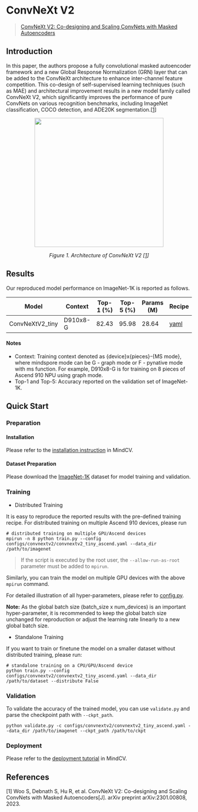 # ConvNeXt V2
> [ConvNeXt V2: Co-designing and Scaling ConvNets with Masked Autoencoders](https://arxiv.org/abs/2301.00808)

## Introduction

In this paper, the authors propose a fully convolutional masked autoencoder framework and a new Global Response
Normalization (GRN) layer that can be added to the ConvNeXt architecture to enhance inter-channel feature competition.
This co-design of self-supervised learning techniques (such as MAE) and architectural improvement results in a new model
family called ConvNeXt V2, which significantly improves the performance of pure ConvNets on various recognition
benchmarks, including ImageNet classification, COCO detection, and ADE20K segmentation.[[1](#references)]

<p align="center">
  <img src="https://github.com/facebookresearch/ConvNeXt-V2/assets/53842165/d7dbd994-0577-42e3-9068-67d32b8a3bcb" width=350 />
</p>
<p align="center">
  <em>Figure 1. Architecture of ConvNeXt V2 [<a href="#references">1</a>] </em>
</p>

## Results

Our reproduced model performance on ImageNet-1K is reported as follows.

<div align="center">

| Model           | Context  | Top-1 (%) | Top-5 (%) | Params (M) | Recipe                                                                                                   | Download                                                                                          |
|-----------------|----------|-----------|-----------|------------|----------------------------------------------------------------------------------------------------------|---------------------------------------------------------------------------------------------------|
| ConvNeXtV2_tiny | D910x8-G | 82.43     | 95.98     | 28.64      | [yaml](https://github.com/mindspore-lab/mindcv/blob/main/configs/convnextv2/convnextv2_tiny_ascend.yaml) | [weights](https://download.mindspore.cn/toolkits/mindcv/convnextv2/convnextv2_tiny-d441ba2c.ckpt) |

</div>

#### Notes

- Context: Training context denoted as {device}x{pieces}-{MS mode}, where mindspore mode can be G - graph mode or F - pynative mode with ms function. For example, D910x8-G is for training on 8 pieces of Ascend 910 NPU using graph mode.
- Top-1 and Top-5: Accuracy reported on the validation set of ImageNet-1K.

## Quick Start

### Preparation

#### Installation
Please refer to the [installation instruction](https://github.com/mindspore-ecosystem/mindcv#installation) in MindCV.

#### Dataset Preparation
Please download the [ImageNet-1K](https://www.image-net.org/challenges/LSVRC/2012/index.php) dataset for model training and validation.

### Training

* Distributed Training

It is easy to reproduce the reported results with the pre-defined training recipe. For distributed training on multiple Ascend 910 devices, please run

```shell
# distributed training on multiple GPU/Ascend devices
mpirun -n 8 python train.py --config configs/convnextv2/convnextv2_tiny_ascend.yaml --data_dir /path/to/imagenet
```

> If the script is executed by the root user, the `--allow-run-as-root` parameter must be added to `mpirun`.

Similarly, you can train the model on multiple GPU devices with the above `mpirun` command.

For detailed illustration of all hyper-parameters, please refer to [config.py](https://github.com/mindspore-lab/mindcv/blob/main/config.py).

**Note:**  As the global batch size  (batch_size x num_devices) is an important hyper-parameter, it is recommended to keep the global batch size unchanged for reproduction or adjust the learning rate linearly to a new global batch size.

* Standalone Training

If you want to train or finetune the model on a smaller dataset without distributed training, please run:

```shell
# standalone training on a CPU/GPU/Ascend device
python train.py --config configs/convnextv2/convnextv2_tiny_ascend.yaml --data_dir /path/to/dataset --distribute False
```

### Validation

To validate the accuracy of the trained model, you can use `validate.py` and parse the checkpoint path with `--ckpt_path`.

```shell
python validate.py -c configs/convnextv2/convnextv2_tiny_ascend.yaml --data_dir /path/to/imagenet --ckpt_path /path/to/ckpt
```

### Deployment

Please refer to the [deployment tutorial](https://mindspore-lab.github.io/mindcv/tutorials/deployment/) in MindCV.

## References

[1] Woo S, Debnath S, Hu R, et al. ConvNeXt V2: Co-designing and Scaling ConvNets with Masked Autoencoders[J]. arXiv preprint arXiv:2301.00808, 2023.
